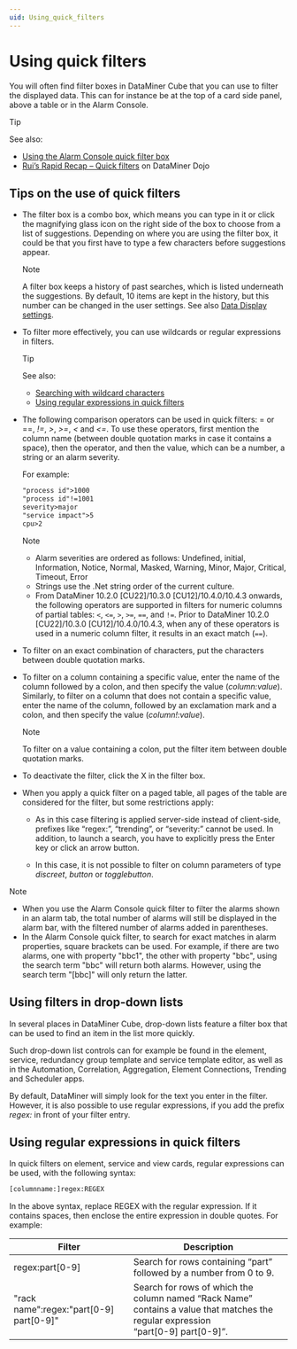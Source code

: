 ```yaml
---
uid: Using_quick_filters
---
```


# Using quick filters

You will often find filter boxes in DataMiner Cube that you can use to filter the displayed data. This can for instance be at the top of a card side panel, above a table or in the Alarm Console.

> [!TIP]
> See also:
>
> - [Using the Alarm Console quick filter box](xref:ApplyingAlarmFiltersInTheAlarmConsole#using-the-alarm-console-quick-filter-box)
> - [Rui’s Rapid Recap – Quick filters](https://community.dataminer.services/video/ruis-rapid-recap-quick-filters/) on DataMiner Dojo

## Tips on the use of quick filters

- The filter box is a combo box, which means you can type in it or click the magnifying glass icon on the right side of the box to choose from a list of suggestions. Depending on where you are using the filter box, it could be that you first have to type a few characters before suggestions appear.

    > [!NOTE]
    > A filter box keeps a history of past searches, which is listed underneath the suggestions. By default, 10 items are kept in the history, but this number can be changed in the user settings. See also [Data Display settings](xref:User_settings#data-display-settings).

- To filter more effectively, you can use wildcards or regular expressions in filters.

    > [!TIP]
    > See also:
    > - [Searching with wildcard characters](xref:Searching_in_DataMiner_Cube#searching-with-wildcard-characters)
    > - [Using regular expressions in quick filters](#using-regular-expressions-in-quick-filters)

- The following comparison operators can be used in quick filters: = or ==, *!=*, *\>*, *\>=*, *\<* and *\<=*. To use these operators, first mention the column name (between double quotation marks in case it contains a space), then the operator, and then the value, which can be a number, a string or an alarm severity.

    For example:

    ```txt
    "process id">1000
    "process id"!=1001
    severity>major
    "service impact">5
    cpu>2
    ```

    > [!NOTE]
    > - Alarm severities are ordered as follows: Undefined, initial, Information, Notice, Normal, Masked, Warning, Minor, Major, Critical, Timeout, Error
    > - Strings use the .Net string order of the current culture.
    > - From DataMiner 10.2.0 [CU22]/10.3.0 [CU12]/10.4.0/10.4.3 onwards<!--RN 38367-->, the following operators are supported in filters for numeric columns of partial tables: `<`, `<=`, `>`, `>=`, `==`, and `!=`. Prior to DataMiner 10.2.0 [CU22]/10.3.0 [CU12]/10.4.0/10.4.3, when any of these operators is used in a numeric column filter, it results in an exact match (`==`).

- To filter on an exact combination of characters, put the characters between double quotation marks.

- To filter on a column containing a specific value, enter the name of the column followed by a colon, and then specify the value (*column:value*). Similarly, to filter on a column that does not contain a specific value, enter the name of the column, followed by an exclamation mark and a colon, and then specify the value (*column!:value*).

    > [!NOTE]
    > To filter on a value containing a colon, put the filter item between double quotation marks.

- To deactivate the filter, click the X in the filter box.

- When you apply a quick filter on a paged table, all pages of the table are considered for the filter, but some restrictions apply:

  - As in this case filtering is applied server-side instead of client-side, prefixes like “regex:”, “trending”, or “severity:” cannot be used. In addition, to launch a search, you have to explicitly press the Enter key or click an arrow button.

  - In this case, it is not possible to filter on column parameters of type *discreet*, *button* or *togglebutton*.

> [!NOTE]
>
> - When you use the Alarm Console quick filter to filter the alarms shown in an alarm tab, the total number of alarms will still be displayed in the alarm bar, with the filtered number of alarms added in parentheses.
> - In the Alarm Console quick filter, to search for exact matches in alarm properties, square brackets can be used. For example, if there are two alarms, one with property "bbc1", the other with property "bbc", using the search term "bbc" will return both alarms. However, using the search term "\[bbc\]" will only return the latter.

## Using filters in drop-down lists

In several places in DataMiner Cube, drop-down lists feature a filter box that can be used to find an item in the list more quickly.

Such drop-down list controls can for example be found in the element, service, redundancy group template and service template editor, as well as in the Automation, Correlation, Aggregation, Element Connections, Trending and Scheduler apps.

By default, DataMiner will simply look for the text you enter in the filter. However, it is also possible to use regular expressions, if you add the prefix *regex:* in front of your filter entry.

## Using regular expressions in quick filters

In quick filters on element, service and view cards, regular expressions can be used, with the following syntax:

```txt
[columnname:]regex:REGEX
```

In the above syntax, replace REGEX with the regular expression. If it contains spaces, then enclose the entire expression in double quotes. For example:

| Filter                                      | Description                                                                                                                               |
|---------------------------------------------|-------------------------------------------------------------------------------------------------------------------------------------------|
| regex:part\[0-9\]                           | Search for rows containing “part” followed by a number from 0 to 9.                                                                       |
| "rack name":regex:"part\[0-9\] part\[0-9\]" | Search for rows of which the column named “Rack Name” contains a value that matches the regular expression <br>“part\[0-9\] part\[0-9\]”. |
